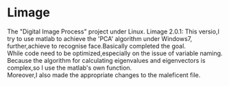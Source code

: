 # Limage
The "Digital Image Process" project under Linux.
Limage 2.0.1:
  This versio,I try to use matlab to achieve the 'PCA' algorithm under Windows7,
further,achieve to recognise face.Basically completed the goal.   
  While code need to be optimized,especially on the issue of variable naming.
Because the algorithm for calculating eigenvalues and eigenvectors is complex,so I use the matlab's own function.   
  Moreover,I also made the appropriate changes to the maleficent file.
